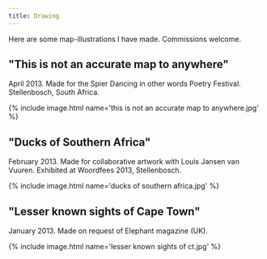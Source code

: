 ```yaml
---
title: Drawing
---
```


Here are some map-illustrations I have made. Commissions welcome.


## "This is not an accurate map to anywhere"

April 2013. Made for the Spier Dancing in other words Poetry Festival. Stellenbosch, South Africa.

{% include image.html name='this is not an accurate map to anywhere.jpg' %}


## "Ducks of Southern Africa"

February 2013. Made for collaborative artwork with Louis Jansen van Vuuren. Exhibited at Woordfees 2013, Stellenbosch.

{% include image.html name='ducks of southern africa.jpg' %}


## "Lesser known sights of Cape Town"

January 2013. Made on request of Elephant magazine (UK).

{% include image.html name='lesser known sights of ct.jpg' %}
